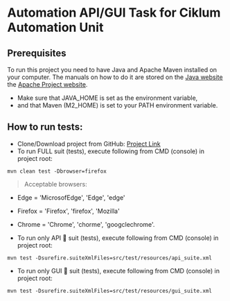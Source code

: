 # Automation API/GUI Task for Ciklum Automation Unit
## Prerequisites

To run this project you need to have Java and Apache Maven installed on your computer. The manuals on how to do it are stored on the [Java website](https://www.java.com/en/download/help/download_options.xml) the [Apache Project website](https://maven.apache.org/install.html).

- Make sure that JAVA_HOME is set as the environment variable,
- and that Maven (M2_HOME) is set to your PATH environment variable.

## How to run tests:
- Clone/Download project from GitHub: [Project Link](https://github.com/artemmlg/Ciklum-Automation-Interview-Task)
- To run FULL suit (tests), execute following from CMD (console) in project root:
```
mvn clean test -Dbrowser=firefox
```
> Acceptable browsers: 
- Edge = 'MicrosofEdge', 'Edge', 'edge'
- Firefox = 'Firefox', 'firefox', 'Mozilla'
- Chrome = 'Chrome', 'chorme', 'googclechrome'. 

- To run only API :running: suit (tests), execute following from CMD (console) in project root:
```
mvn test -Dsurefire.suiteXmlFiles=src/test/resources/api_suite.xml
```
- To run only GUI :walking: suit (tests), execute following from CMD (console) in project root:
```
mvn test -Dsurefire.suiteXmlFiles=src/test/resources/gui_suite.xml
```